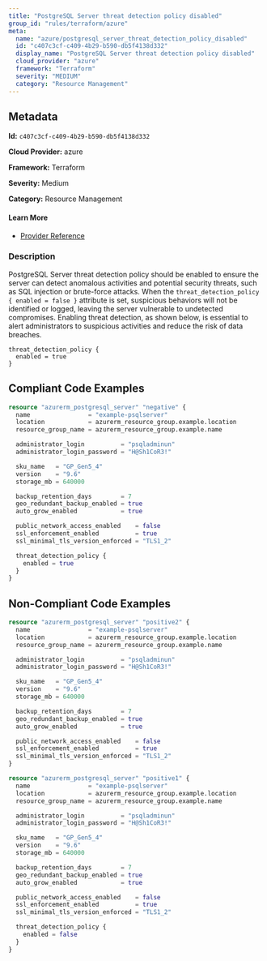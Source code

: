 ```yaml
---
title: "PostgreSQL Server threat detection policy disabled"
group_id: "rules/terraform/azure"
meta:
  name: "azure/postgresql_server_threat_detection_policy_disabled"
  id: "c407c3cf-c409-4b29-b590-db5f4138d332"
  display_name: "PostgreSQL Server threat detection policy disabled"
  cloud_provider: "azure"
  framework: "Terraform"
  severity: "MEDIUM"
  category: "Resource Management"
---
```

## Metadata

**Id:** `c407c3cf-c409-4b29-b590-db5f4138d332`

**Cloud Provider:** azure

**Framework:** Terraform

**Severity:** Medium

**Category:** Resource Management

#### Learn More

 - [Provider Reference](https://registry.terraform.io/providers/hashicorp/azurerm/latest/docs/resources/postgresql_server#threat_detection_policy)

### Description

 PostgreSQL Server threat detection policy should be enabled to ensure the server can detect anomalous activities and potential security threats, such as SQL injection or brute-force attacks. When the `threat_detection_policy { enabled = false }` attribute is set, suspicious behaviors will not be identified or logged, leaving the server vulnerable to undetected compromises. Enabling threat detection, as shown below, is essential to alert administrators to suspicious activities and reduce the risk of data breaches.

```
threat_detection_policy {
  enabled = true
}
```




## Compliant Code Examples
```terraform
resource "azurerm_postgresql_server" "negative" {
  name                = "example-psqlserver"
  location            = azurerm_resource_group.example.location
  resource_group_name = azurerm_resource_group.example.name

  administrator_login          = "psqladminun"
  administrator_login_password = "H@Sh1CoR3!"

  sku_name   = "GP_Gen5_4"
  version    = "9.6"
  storage_mb = 640000

  backup_retention_days        = 7
  geo_redundant_backup_enabled = true
  auto_grow_enabled            = true

  public_network_access_enabled    = false
  ssl_enforcement_enabled          = true
  ssl_minimal_tls_version_enforced = "TLS1_2"

  threat_detection_policy {
    enabled = true
  }
}

```
## Non-Compliant Code Examples
```terraform
resource "azurerm_postgresql_server" "positive2" {
  name                = "example-psqlserver"
  location            = azurerm_resource_group.example.location
  resource_group_name = azurerm_resource_group.example.name

  administrator_login          = "psqladminun"
  administrator_login_password = "H@Sh1CoR3!"

  sku_name   = "GP_Gen5_4"
  version    = "9.6"
  storage_mb = 640000

  backup_retention_days        = 7
  geo_redundant_backup_enabled = true
  auto_grow_enabled            = true

  public_network_access_enabled    = false
  ssl_enforcement_enabled          = true
  ssl_minimal_tls_version_enforced = "TLS1_2"
}

```

```terraform
resource "azurerm_postgresql_server" "positive1" {
  name                = "example-psqlserver"
  location            = azurerm_resource_group.example.location
  resource_group_name = azurerm_resource_group.example.name

  administrator_login          = "psqladminun"
  administrator_login_password = "H@Sh1CoR3!"

  sku_name   = "GP_Gen5_4"
  version    = "9.6"
  storage_mb = 640000

  backup_retention_days        = 7
  geo_redundant_backup_enabled = true
  auto_grow_enabled            = true

  public_network_access_enabled    = false
  ssl_enforcement_enabled          = true
  ssl_minimal_tls_version_enforced = "TLS1_2"

  threat_detection_policy {
    enabled = false
  }
}

```